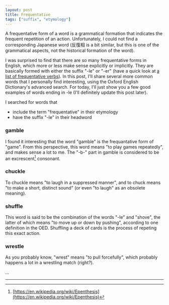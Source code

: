 ```yaml
---
layout: post
title: Frequentative
tags: ["suffix", "etymology"]
---
```


A frequentative form of a word is a grammatical formation that indicates the frequent repetition of an action. Unfortunately, I could not find a corresponding Japanese word (反復相 is a bit similar, but this is one of the grammatical aspects, not the historical formation of the word).
                                                                                             
I was surprised to find that there are so many frequentative forms in English, which more or less make sense explicitly or implicitly. They are basically formed with either the suffix "-le" or "-er" (have a quick look at [a list of frequentative verbs](https://en.wikipedia.org/wiki/Frequentative#English)). In this post, I'll share several more common words that I personally find interesting, using the Oxford English Dictionary's advanced search. For today, I'll just show you a few good examples of words ending in -le (I'll definitely update this post later).

I searched for words that
- include the term "frequentative" in their etymology
- have the suffix "-le" in their headword

### gamble
I found it interesting that the word "gamble" is the frequantative form of "game". From this perspective, this word means "to play games repeatedly", and makes sense a lot to me. The "-b-" part in gamble is considered to be an excrescent[^wikipedia-excrescent] consonant.

### chuckle
To chuckle means "to laugh in a suppressed manner", and to chuck means "to make a short, distinct sound" (or even "to laugh" as an obsolete meaning).

### shuffle
This word is said to be the combination of the words "-le" and "shove", the latter of which means "to move up or down by pushing", according to one definition in the OED. Shuffling a deck of cards is the process of repeting this exact action.

### wrestle
As you probably know, "wrest" means "to pull forcefully", which probably happens a lot in a wrestling match (right?).

...

---

[^wikipedia-excrescent]: [https://en.wikipedia.org/wiki/Epenthesis](https://en.wikipedia.org/wiki/Epenthesis)

